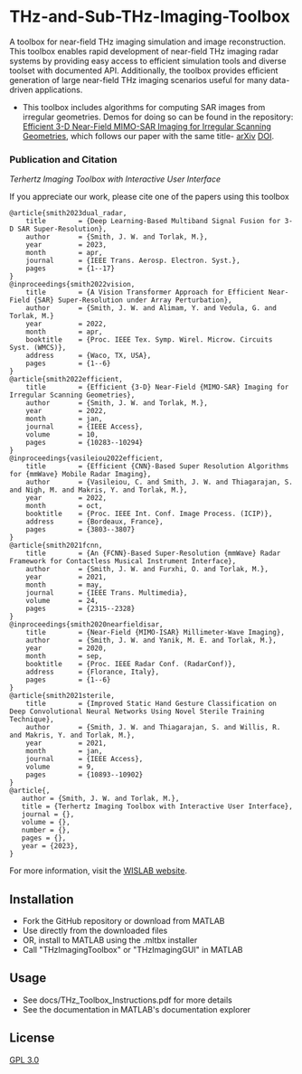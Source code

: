 # THz-and-Sub-THz-Imaging-Toolbox
A toolbox for near-field THz imaging simulation and image reconstruction.
This toolbox enables rapid development of near-field THz imaging radar systems by providing easy access to efficient simulation tools and diverse toolset with documented API. Additionally, the toolbox provides efficient generation of large near-field THz imaging scenarios useful for many data-driven applications.

- This toolbox includes algorithms for computing SAR images from irregular geometries. Demos for doing so can be found in the repository: [Efficient 3-D Near-Field MIMO-SAR Imaging for Irregular Scanning Geometries](https://github.com/josiahwsmith10/Efficient-3-D-Near-Field-MIMO-SAR-Imaging-for-Irregular-Scanning-Geometries), which follows our paper with the same title- [arXiv](https://arxiv.org/abs/2305.02064) [DOI](https://doi.org/10.1109/ACCESS.2022.3145370). 

### Publication and Citation
*Terhertz Imaging Toolbox with Interactive User Interface*

If you appreciate our work, please cite one of the papers using this toolbox
```
@article{smith2023dual_radar,
	title        = {Deep Learning-Based Multiband Signal Fusion for 3-D SAR Super-Resolution},
	author       = {Smith, J. W. and Torlak, M.},
	year         = 2023,
	month        = apr,
	journal      = {IEEE Trans. Aerosp. Electron. Syst.},
	pages        = {1--17}
}
@inproceedings{smith2022vision,
	title        = {A Vision Transformer Approach for Efficient Near-Field {SAR} Super-Resolution under Array Perturbation},
	author       = {Smith, J. W. and Alimam, Y. and Vedula, G. and Torlak, M.}
	year         = 2022,
	month        = apr,
	booktitle    = {Proc. IEEE Tex. Symp. Wirel. Microw. Circuits Syst. (WMCS)},
	address      = {Waco, TX, USA},
	pages        = {1--6}
}
@article{smith2022efficient,
	title        = {Efficient {3-D} Near-Field {MIMO-SAR} Imaging for Irregular Scanning Geometries},
	author       = {Smith, J. W. and Torlak, M.},
	year         = 2022,
	month        = jan,
	journal      = {IEEE Access},
	volume       = 10,
	pages        = {10283--10294}
}
@inproceedings{vasileiou2022efficient,
	title        = {Efficient {CNN}-Based Super Resolution Algorithms for {mmWave} Mobile Radar Imaging},
	author       = {Vasileiou, C. and Smith, J. W. and Thiagarajan, S. and Nigh, M. and Makris, Y. and Torlak, M.},
	year         = 2022,
	month        = oct,
	booktitle    = {Proc. IEEE Int. Conf. Image Process. (ICIP)},
	address      = {Bordeaux, France},
	pages        = {3803--3807}
}
@article{smith2021fcnn,
	title        = {An {FCNN}-Based Super-Resolution {mmWave} Radar Framework for Contactless Musical Instrument Interface},
	author       = {Smith, J. W. and Furxhi, O. and Torlak, M.},
	year         = 2021,
	month        = may,
	journal      = {IEEE Trans. Multimedia},
	volume       = 24,
	pages        = {2315--2328}
}
@inproceedings{smith2020nearfieldisar,
	title        = {Near-Field {MIMO-ISAR} Millimeter-Wave Imaging},
	author       = {Smith, J. W. and Yanik, M. E. and Torlak, M.},
	year         = 2020,
	month        = sep,
	booktitle    = {Proc. IEEE Radar Conf. (RadarConf)},
	address      = {Florance, Italy},
	pages        = {1--6}
}
@article{smith2021sterile,
	title        = {Improved Static Hand Gesture Classification on Deep Convolutional Neural Networks Using Novel Sterile Training Technique},
	author       = {Smith, J. W. and Thiagarajan, S. and Willis, R. and Makris, Y. and Torlak, M.},
	year         = 2021,
	month        = jan,
	journal      = {IEEE Access},
	volume       = 9,
	pages        = {10893--10902}
}
@article{,
   author = {Smith, J. W. and Torlak, M.},
   title = {Terhertz Imaging Toolbox with Interactive User Interface},
   journal = {},
   volume = {},
   number = {},
   pages = {},
   year = {2023},
}
```

For more information, visit the [WISLAB website](https://labs.utdallas.edu/wislab).

## Installation

- Fork the GitHub repository or download from MATLAB
- Use directly from the downloaded files
- OR, install to MATLAB using the .mltbx installer
- Call "THzImagingToolbox" or "THzImagingGUI" in MATLAB

## Usage
- See docs/THz_Toolbox_Instructions.pdf for more details
- See the documentation in MATLAB's documentation explorer

## License
[GPL 3.0](https://choosealicense.com/licenses/gpl-3.0/)
